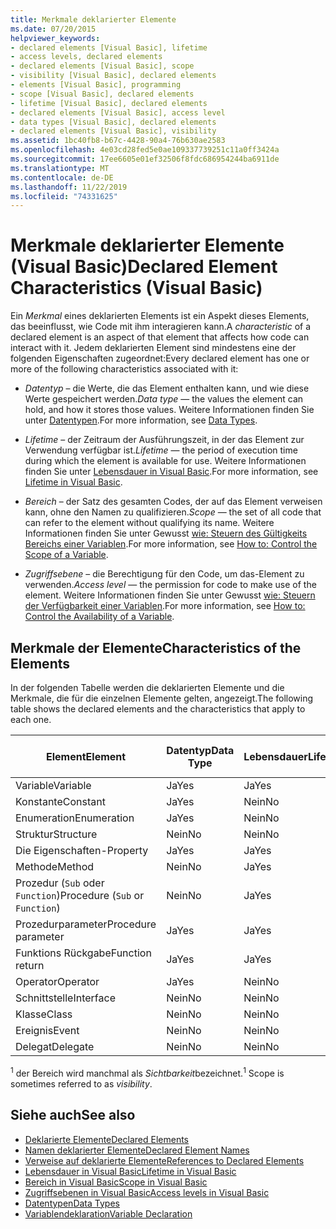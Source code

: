 ```yaml
---
title: Merkmale deklarierter Elemente
ms.date: 07/20/2015
helpviewer_keywords:
- declared elements [Visual Basic], lifetime
- access levels, declared elements
- declared elements [Visual Basic], scope
- visibility [Visual Basic], declared elements
- elements [Visual Basic], programming
- scope [Visual Basic], declared elements
- lifetime [Visual Basic], declared elements
- declared elements [Visual Basic], access level
- data types [Visual Basic], declared elements
- declared elements [Visual Basic], visibility
ms.assetid: 1bc40fb8-b67c-4428-90a4-76b630ae2583
ms.openlocfilehash: 4e03cd28fed5e0ae109337739251c11a0ff3424a
ms.sourcegitcommit: 17ee6605e01ef32506f8fdc686954244ba6911de
ms.translationtype: MT
ms.contentlocale: de-DE
ms.lasthandoff: 11/22/2019
ms.locfileid: "74331625"
---
```

# <a name="declared-element-characteristics-visual-basic"></a><span data-ttu-id="0ca80-102">Merkmale deklarierter Elemente (Visual Basic)</span><span class="sxs-lookup"><span data-stu-id="0ca80-102">Declared Element Characteristics (Visual Basic)</span></span>
<span data-ttu-id="0ca80-103">Ein *Merkmal* eines deklarierten Elements ist ein Aspekt dieses Elements, das beeinflusst, wie Code mit ihm interagieren kann.</span><span class="sxs-lookup"><span data-stu-id="0ca80-103">A *characteristic* of a declared element is an aspect of that element that affects how code can interact with it.</span></span> <span data-ttu-id="0ca80-104">Jedem deklarierten Element sind mindestens eine der folgenden Eigenschaften zugeordnet:</span><span class="sxs-lookup"><span data-stu-id="0ca80-104">Every declared element has one or more of the following characteristics associated with it:</span></span>  
  
- <span data-ttu-id="0ca80-105">*Datentyp* – die Werte, die das Element enthalten kann, und wie diese Werte gespeichert werden.</span><span class="sxs-lookup"><span data-stu-id="0ca80-105">*Data type* — the values the element can hold, and how it stores those values.</span></span> <span data-ttu-id="0ca80-106">Weitere Informationen finden Sie unter [Datentypen](../../../../visual-basic/language-reference/data-types/index.md).</span><span class="sxs-lookup"><span data-stu-id="0ca80-106">For more information, see [Data Types](../../../../visual-basic/language-reference/data-types/index.md).</span></span>  
  
- <span data-ttu-id="0ca80-107">*Lifetime* – der Zeitraum der Ausführungszeit, in der das Element zur Verwendung verfügbar ist.</span><span class="sxs-lookup"><span data-stu-id="0ca80-107">*Lifetime* — the period of execution time during which the element is available for use.</span></span> <span data-ttu-id="0ca80-108">Weitere Informationen finden Sie unter [Lebensdauer in Visual Basic](../../../../visual-basic/programming-guide/language-features/declared-elements/lifetime.md).</span><span class="sxs-lookup"><span data-stu-id="0ca80-108">For more information, see [Lifetime in Visual Basic](../../../../visual-basic/programming-guide/language-features/declared-elements/lifetime.md).</span></span>  
  
- <span data-ttu-id="0ca80-109">*Bereich* – der Satz des gesamten Codes, der auf das Element verweisen kann, ohne den Namen zu qualifizieren.</span><span class="sxs-lookup"><span data-stu-id="0ca80-109">*Scope* — the set of all code that can refer to the element without qualifying its name.</span></span> <span data-ttu-id="0ca80-110">Weitere Informationen finden Sie unter Gewusst [wie: Steuern des Gültigkeits Bereichs einer Variablen](../../../../visual-basic/programming-guide/language-features/declared-elements/how-to-control-the-scope-of-a-variable.md).</span><span class="sxs-lookup"><span data-stu-id="0ca80-110">For more information, see [How to: Control the Scope of a Variable](../../../../visual-basic/programming-guide/language-features/declared-elements/how-to-control-the-scope-of-a-variable.md).</span></span>  
  
- <span data-ttu-id="0ca80-111">*Zugriffsebene* – die Berechtigung für den Code, um das-Element zu verwenden.</span><span class="sxs-lookup"><span data-stu-id="0ca80-111">*Access level* — the permission for code to make use of the element.</span></span> <span data-ttu-id="0ca80-112">Weitere Informationen finden Sie unter Gewusst [wie: Steuern der Verfügbarkeit einer Variablen](../../../../visual-basic/programming-guide/language-features/declared-elements/how-to-control-the-availability-of-a-variable.md).</span><span class="sxs-lookup"><span data-stu-id="0ca80-112">For more information, see [How to: Control the Availability of a Variable](../../../../visual-basic/programming-guide/language-features/declared-elements/how-to-control-the-availability-of-a-variable.md).</span></span>  
  
## <a name="characteristics-of-the-elements"></a><span data-ttu-id="0ca80-113">Merkmale der Elemente</span><span class="sxs-lookup"><span data-stu-id="0ca80-113">Characteristics of the Elements</span></span>  
 <span data-ttu-id="0ca80-114">In der folgenden Tabelle werden die deklarierten Elemente und die Merkmale, die für die einzelnen Elemente gelten, angezeigt.</span><span class="sxs-lookup"><span data-stu-id="0ca80-114">The following table shows the declared elements and the characteristics that apply to each one.</span></span>  
  
|<span data-ttu-id="0ca80-115">Element</span><span class="sxs-lookup"><span data-stu-id="0ca80-115">Element</span></span>|<span data-ttu-id="0ca80-116">Datentyp</span><span class="sxs-lookup"><span data-stu-id="0ca80-116">Data Type</span></span>|<span data-ttu-id="0ca80-117">Lebensdauer</span><span class="sxs-lookup"><span data-stu-id="0ca80-117">Lifetime</span></span>|<span data-ttu-id="0ca80-118">Bereich <sup>1</sup></span><span class="sxs-lookup"><span data-stu-id="0ca80-118">Scope <sup>1</sup></span></span>|<span data-ttu-id="0ca80-119">Zugriffsebene</span><span class="sxs-lookup"><span data-stu-id="0ca80-119">Access Level</span></span>|  
|-------------|---------------|--------------|------------------------|------------------|  
|<span data-ttu-id="0ca80-120">Variable</span><span class="sxs-lookup"><span data-stu-id="0ca80-120">Variable</span></span>|<span data-ttu-id="0ca80-121">Ja</span><span class="sxs-lookup"><span data-stu-id="0ca80-121">Yes</span></span>|<span data-ttu-id="0ca80-122">Ja</span><span class="sxs-lookup"><span data-stu-id="0ca80-122">Yes</span></span>|<span data-ttu-id="0ca80-123">Ja</span><span class="sxs-lookup"><span data-stu-id="0ca80-123">Yes</span></span>|<span data-ttu-id="0ca80-124">Ja</span><span class="sxs-lookup"><span data-stu-id="0ca80-124">Yes</span></span>|  
|<span data-ttu-id="0ca80-125">Konstante</span><span class="sxs-lookup"><span data-stu-id="0ca80-125">Constant</span></span>|<span data-ttu-id="0ca80-126">Ja</span><span class="sxs-lookup"><span data-stu-id="0ca80-126">Yes</span></span>|<span data-ttu-id="0ca80-127">Nein</span><span class="sxs-lookup"><span data-stu-id="0ca80-127">No</span></span>|<span data-ttu-id="0ca80-128">Ja</span><span class="sxs-lookup"><span data-stu-id="0ca80-128">Yes</span></span>|<span data-ttu-id="0ca80-129">Ja</span><span class="sxs-lookup"><span data-stu-id="0ca80-129">Yes</span></span>|  
|<span data-ttu-id="0ca80-130">Enumeration</span><span class="sxs-lookup"><span data-stu-id="0ca80-130">Enumeration</span></span>|<span data-ttu-id="0ca80-131">Ja</span><span class="sxs-lookup"><span data-stu-id="0ca80-131">Yes</span></span>|<span data-ttu-id="0ca80-132">Nein</span><span class="sxs-lookup"><span data-stu-id="0ca80-132">No</span></span>|<span data-ttu-id="0ca80-133">Ja</span><span class="sxs-lookup"><span data-stu-id="0ca80-133">Yes</span></span>|<span data-ttu-id="0ca80-134">Ja</span><span class="sxs-lookup"><span data-stu-id="0ca80-134">Yes</span></span>|  
|<span data-ttu-id="0ca80-135">Struktur</span><span class="sxs-lookup"><span data-stu-id="0ca80-135">Structure</span></span>|<span data-ttu-id="0ca80-136">Nein</span><span class="sxs-lookup"><span data-stu-id="0ca80-136">No</span></span>|<span data-ttu-id="0ca80-137">Nein</span><span class="sxs-lookup"><span data-stu-id="0ca80-137">No</span></span>|<span data-ttu-id="0ca80-138">Ja</span><span class="sxs-lookup"><span data-stu-id="0ca80-138">Yes</span></span>|<span data-ttu-id="0ca80-139">Ja</span><span class="sxs-lookup"><span data-stu-id="0ca80-139">Yes</span></span>|  
|<span data-ttu-id="0ca80-140">Die Eigenschaften-</span><span class="sxs-lookup"><span data-stu-id="0ca80-140">Property</span></span>|<span data-ttu-id="0ca80-141">Ja</span><span class="sxs-lookup"><span data-stu-id="0ca80-141">Yes</span></span>|<span data-ttu-id="0ca80-142">Ja</span><span class="sxs-lookup"><span data-stu-id="0ca80-142">Yes</span></span>|<span data-ttu-id="0ca80-143">Ja</span><span class="sxs-lookup"><span data-stu-id="0ca80-143">Yes</span></span>|<span data-ttu-id="0ca80-144">Ja</span><span class="sxs-lookup"><span data-stu-id="0ca80-144">Yes</span></span>|  
|<span data-ttu-id="0ca80-145">Methode</span><span class="sxs-lookup"><span data-stu-id="0ca80-145">Method</span></span>|<span data-ttu-id="0ca80-146">Nein</span><span class="sxs-lookup"><span data-stu-id="0ca80-146">No</span></span>|<span data-ttu-id="0ca80-147">Ja</span><span class="sxs-lookup"><span data-stu-id="0ca80-147">Yes</span></span>|<span data-ttu-id="0ca80-148">Ja</span><span class="sxs-lookup"><span data-stu-id="0ca80-148">Yes</span></span>|<span data-ttu-id="0ca80-149">Ja</span><span class="sxs-lookup"><span data-stu-id="0ca80-149">Yes</span></span>|  
|<span data-ttu-id="0ca80-150">Prozedur (`Sub` oder `Function`)</span><span class="sxs-lookup"><span data-stu-id="0ca80-150">Procedure (`Sub` or `Function`)</span></span>|<span data-ttu-id="0ca80-151">Nein</span><span class="sxs-lookup"><span data-stu-id="0ca80-151">No</span></span>|<span data-ttu-id="0ca80-152">Ja</span><span class="sxs-lookup"><span data-stu-id="0ca80-152">Yes</span></span>|<span data-ttu-id="0ca80-153">Ja</span><span class="sxs-lookup"><span data-stu-id="0ca80-153">Yes</span></span>|<span data-ttu-id="0ca80-154">Ja</span><span class="sxs-lookup"><span data-stu-id="0ca80-154">Yes</span></span>|  
|<span data-ttu-id="0ca80-155">Prozedurparameter</span><span class="sxs-lookup"><span data-stu-id="0ca80-155">Procedure parameter</span></span>|<span data-ttu-id="0ca80-156">Ja</span><span class="sxs-lookup"><span data-stu-id="0ca80-156">Yes</span></span>|<span data-ttu-id="0ca80-157">Ja</span><span class="sxs-lookup"><span data-stu-id="0ca80-157">Yes</span></span>|<span data-ttu-id="0ca80-158">Ja</span><span class="sxs-lookup"><span data-stu-id="0ca80-158">Yes</span></span>|<span data-ttu-id="0ca80-159">Nein</span><span class="sxs-lookup"><span data-stu-id="0ca80-159">No</span></span>|  
|<span data-ttu-id="0ca80-160">Funktions Rückgabe</span><span class="sxs-lookup"><span data-stu-id="0ca80-160">Function return</span></span>|<span data-ttu-id="0ca80-161">Ja</span><span class="sxs-lookup"><span data-stu-id="0ca80-161">Yes</span></span>|<span data-ttu-id="0ca80-162">Ja</span><span class="sxs-lookup"><span data-stu-id="0ca80-162">Yes</span></span>|<span data-ttu-id="0ca80-163">Ja</span><span class="sxs-lookup"><span data-stu-id="0ca80-163">Yes</span></span>|<span data-ttu-id="0ca80-164">Nein</span><span class="sxs-lookup"><span data-stu-id="0ca80-164">No</span></span>|  
|<span data-ttu-id="0ca80-165">Operator</span><span class="sxs-lookup"><span data-stu-id="0ca80-165">Operator</span></span>|<span data-ttu-id="0ca80-166">Ja</span><span class="sxs-lookup"><span data-stu-id="0ca80-166">Yes</span></span>|<span data-ttu-id="0ca80-167">Nein</span><span class="sxs-lookup"><span data-stu-id="0ca80-167">No</span></span>|<span data-ttu-id="0ca80-168">Ja</span><span class="sxs-lookup"><span data-stu-id="0ca80-168">Yes</span></span>|<span data-ttu-id="0ca80-169">Ja</span><span class="sxs-lookup"><span data-stu-id="0ca80-169">Yes</span></span>|  
|<span data-ttu-id="0ca80-170">Schnittstelle</span><span class="sxs-lookup"><span data-stu-id="0ca80-170">Interface</span></span>|<span data-ttu-id="0ca80-171">Nein</span><span class="sxs-lookup"><span data-stu-id="0ca80-171">No</span></span>|<span data-ttu-id="0ca80-172">Nein</span><span class="sxs-lookup"><span data-stu-id="0ca80-172">No</span></span>|<span data-ttu-id="0ca80-173">Ja</span><span class="sxs-lookup"><span data-stu-id="0ca80-173">Yes</span></span>|<span data-ttu-id="0ca80-174">Ja</span><span class="sxs-lookup"><span data-stu-id="0ca80-174">Yes</span></span>|  
|<span data-ttu-id="0ca80-175">Klasse</span><span class="sxs-lookup"><span data-stu-id="0ca80-175">Class</span></span>|<span data-ttu-id="0ca80-176">Nein</span><span class="sxs-lookup"><span data-stu-id="0ca80-176">No</span></span>|<span data-ttu-id="0ca80-177">Nein</span><span class="sxs-lookup"><span data-stu-id="0ca80-177">No</span></span>|<span data-ttu-id="0ca80-178">Ja</span><span class="sxs-lookup"><span data-stu-id="0ca80-178">Yes</span></span>|<span data-ttu-id="0ca80-179">Ja</span><span class="sxs-lookup"><span data-stu-id="0ca80-179">Yes</span></span>|  
|<span data-ttu-id="0ca80-180">Ereignis</span><span class="sxs-lookup"><span data-stu-id="0ca80-180">Event</span></span>|<span data-ttu-id="0ca80-181">Nein</span><span class="sxs-lookup"><span data-stu-id="0ca80-181">No</span></span>|<span data-ttu-id="0ca80-182">Nein</span><span class="sxs-lookup"><span data-stu-id="0ca80-182">No</span></span>|<span data-ttu-id="0ca80-183">Ja</span><span class="sxs-lookup"><span data-stu-id="0ca80-183">Yes</span></span>|<span data-ttu-id="0ca80-184">Ja</span><span class="sxs-lookup"><span data-stu-id="0ca80-184">Yes</span></span>|  
|<span data-ttu-id="0ca80-185">Delegat</span><span class="sxs-lookup"><span data-stu-id="0ca80-185">Delegate</span></span>|<span data-ttu-id="0ca80-186">Nein</span><span class="sxs-lookup"><span data-stu-id="0ca80-186">No</span></span>|<span data-ttu-id="0ca80-187">Nein</span><span class="sxs-lookup"><span data-stu-id="0ca80-187">No</span></span>|<span data-ttu-id="0ca80-188">Ja</span><span class="sxs-lookup"><span data-stu-id="0ca80-188">Yes</span></span>|<span data-ttu-id="0ca80-189">Ja</span><span class="sxs-lookup"><span data-stu-id="0ca80-189">Yes</span></span>|  
  
 <span data-ttu-id="0ca80-190"><sup>1</sup> der Bereich wird manchmal als *Sichtbarkeit*bezeichnet.</span><span class="sxs-lookup"><span data-stu-id="0ca80-190"><sup>1</sup> Scope is sometimes referred to as *visibility*.</span></span>  
  
## <a name="see-also"></a><span data-ttu-id="0ca80-191">Siehe auch</span><span class="sxs-lookup"><span data-stu-id="0ca80-191">See also</span></span>

- [<span data-ttu-id="0ca80-192">Deklarierte Elemente</span><span class="sxs-lookup"><span data-stu-id="0ca80-192">Declared Elements</span></span>](../../../../visual-basic/programming-guide/language-features/declared-elements/index.md)
- [<span data-ttu-id="0ca80-193">Namen deklarierter Elemente</span><span class="sxs-lookup"><span data-stu-id="0ca80-193">Declared Element Names</span></span>](../../../../visual-basic/programming-guide/language-features/declared-elements/declared-element-names.md)
- [<span data-ttu-id="0ca80-194">Verweise auf deklarierte Elemente</span><span class="sxs-lookup"><span data-stu-id="0ca80-194">References to Declared Elements</span></span>](../../../../visual-basic/programming-guide/language-features/declared-elements/references-to-declared-elements.md)
- [<span data-ttu-id="0ca80-195">Lebensdauer in Visual Basic</span><span class="sxs-lookup"><span data-stu-id="0ca80-195">Lifetime in Visual Basic</span></span>](../../../../visual-basic/programming-guide/language-features/declared-elements/lifetime.md)
- [<span data-ttu-id="0ca80-196">Bereich in Visual Basic</span><span class="sxs-lookup"><span data-stu-id="0ca80-196">Scope in Visual Basic</span></span>](../../../../visual-basic/programming-guide/language-features/declared-elements/scope.md)
- [<span data-ttu-id="0ca80-197">Zugriffsebenen in Visual Basic</span><span class="sxs-lookup"><span data-stu-id="0ca80-197">Access levels in Visual Basic</span></span>](../../../../visual-basic/programming-guide/language-features/declared-elements/access-levels.md)
- [<span data-ttu-id="0ca80-198">Datentypen</span><span class="sxs-lookup"><span data-stu-id="0ca80-198">Data Types</span></span>](../../../../visual-basic/programming-guide/language-features/data-types/index.md)
- [<span data-ttu-id="0ca80-199">Variablendeklaration</span><span class="sxs-lookup"><span data-stu-id="0ca80-199">Variable Declaration</span></span>](../../../../visual-basic/programming-guide/language-features/variables/variable-declaration.md)
